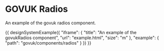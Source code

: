 ---
---
# GOVUK Radios

An example of the govuk radios component.

{{ designSystemExample({
"iframe": {
    "title": "An example of the govukRadios component",
    "url": "example.html",
    "size": "m"
},
"example": {
    "path": "govuk/components/radios"
}
}) }}
